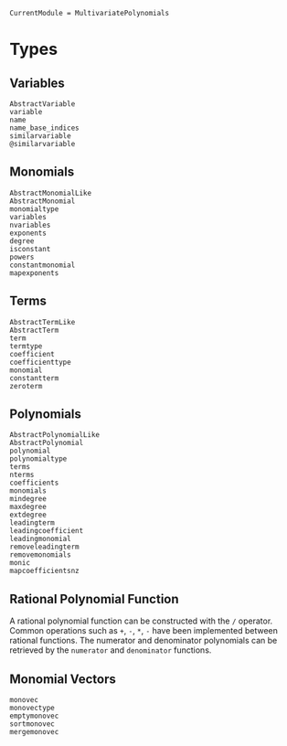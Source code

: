 ```@meta
CurrentModule = MultivariatePolynomials
```

# Types

## Variables

```@docs
AbstractVariable
variable
name
name_base_indices
similarvariable
@similarvariable
```

## Monomials

```@docs
AbstractMonomialLike
AbstractMonomial
monomialtype
variables
nvariables
exponents
degree
isconstant
powers
constantmonomial
mapexponents
```

## Terms

```@docs
AbstractTermLike
AbstractTerm
term
termtype
coefficient
coefficienttype
monomial
constantterm
zeroterm
```

## Polynomials

```@docs
AbstractPolynomialLike
AbstractPolynomial
polynomial
polynomialtype
terms
nterms
coefficients
monomials
mindegree
maxdegree
extdegree
leadingterm
leadingcoefficient
leadingmonomial
removeleadingterm
removemonomials
monic
mapcoefficientsnz
```

## Rational Polynomial Function

A rational polynomial function can be constructed with the `/` operator. Common operations such as `+`, `-`, `*`, `-` have been implemented between rational functions.
The numerator and denominator polynomials can be retrieved by the `numerator` and `denominator` functions.

## Monomial Vectors

```@docs
monovec
monovectype
emptymonovec
sortmonovec
mergemonovec
```
